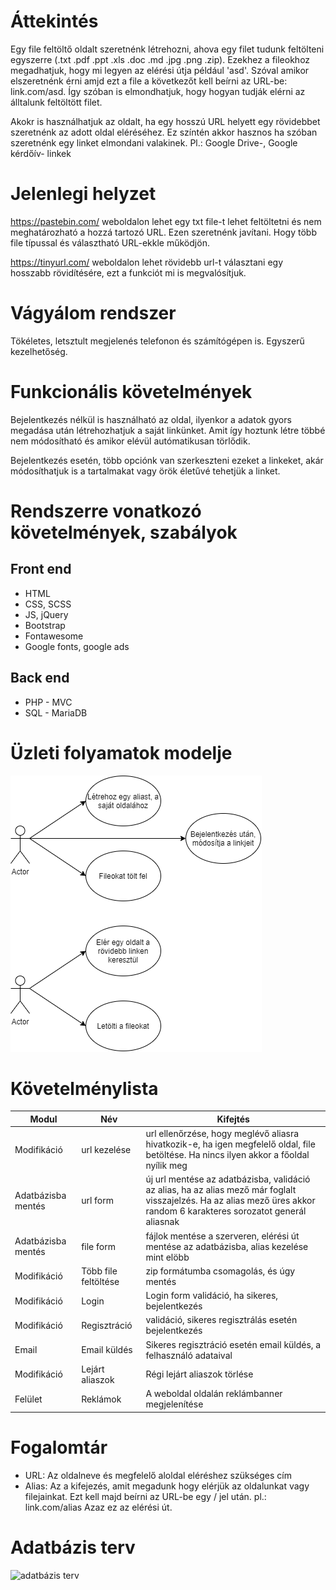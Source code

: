 # Áttekintés
Egy file feltöltő oldalt szeretnénk létrehozni, ahova egy filet tudunk feltölteni egyszerre (.txt .pdf .ppt .xls .doc .md .jpg .png .zip). Ezekhez a fileokhoz megadhatjuk, hogy mi legyen az elérési útja például 'asd'. Szóval amikor elszeretnénk érni amjd ezt a file a következőt kell beírni az URL-be: link.com/asd. Így szóban is elmondhatjuk, hogy hogyan tudják elérni az álltalunk feltöltött filet.

Akokr is használhatjuk az oldalt, ha egy hosszú URL helyett egy rövidebbet szeretnénk az adott oldal eléréséhez. Ez színtén akkor hasznos ha szóban szeretnénk egy linket elmondani valakinek. Pl.: Google Drive-, Google kérdőív- linkek

# Jelenlegi helyzet
https://pastebin.com/ weboldalon lehet egy txt file-t lehet feltöltetni és nem meghatározható a hozzá tartozó URL. Ezen szeretnénk javítani. Hogy több file típussal és választható URL-ekkle működjön.

https://tinyurl.com/ weboldalon lehet rövidebb url-t választani egy hosszabb rövidítésére, ezt a funkciót mi is megvalósítjuk.

# Vágyálom rendszer
Tökéletes, letsztult megjelenés telefonon és számítógépen is. Egyszerű kezelhetőség.

# Funkcionális követelmények
Bejelentkezés nélkül is használható az oldal, ilyenkor a adatok gyors megadása után létrehozhatjuk a saját linkünket. Amit így hoztunk létre többé nem módosítható és amikor elévül autómatikusan törlődik.

Bejelentkezés esetén, több opciónk van szerkeszteni ezeket a linkeket, akár módosíthatjuk is a tartalmakat vagy örök életűvé tehetjük a linket.

# Rendszerre vonatkozó követelmények, szabályok
## Front end
- HTML
- CSS, SCSS
- JS, jQuery
- Bootstrap
- Fontawesome
- Google fonts, google ads

## Back end
- PHP - MVC
- SQL - MariaDB

# Üzleti folyamatok modelje
![use case diagram](https://github.com/BozoTamas/AFP2/blob/master/docs/usecase.png)

# Követelménylista
|Modul|Név|Kifejtés|
|---|---|---|
|Modifikáció|url kezelése|url ellenőrzése, hogy meglévő aliasra hivatkozik-e, ha igen megfelelő oldal, file betöltése. Ha nincs ilyen akkor a főoldal nyílik meg|
|Adatbázisba mentés|url form|új url mentése az adatbázisba, validáció az alias, ha az alias mező már foglalt visszajelzés. Ha az alias mező üres akkor random 6 karakteres sorozatot generál aliasnak|
|Adatbázisba mentés|file form|fájlok mentése a szerveren, elérési út mentése az adatbázisba, alias kezelése mint elöbb|
|Modifikáció|Több file feltöltése|zip formátumba csomagolás, és úgy mentés|
|Modifikáció|Login|Login form validáció, ha sikeres, bejelentkezés|
|Modifikáció|Regisztráció|validáció, sikeres regisztrálás esetén bejelentkezés|
|Email|Email küldés|Sikeres regisztráció esetén email küldés, a felhasználó adataival|
|Modifikáció|Lejárt aliaszok|Régi lejárt aliaszok törlése|
|Felület|Reklámok|A weboldal oldalán reklámbanner megjelenítése|

# Fogalomtár
- URL: Az oldalneve és megfelelő aloldal eléréshez szükséges cím
- Alias: Az a kifejezés, amit megadunk hogy elérjük az oldalunkat vagy filejainkat. Ezt kell majd beírni az URL-be egy / jel után. pl.: link.com/alias Azaz ez az elérési út.

# Adatbázis terv
![adatbázis terv](https://github.com/BozoTamas/AFP2/blob/master/docs/adatb%C3%A1zis.png)
